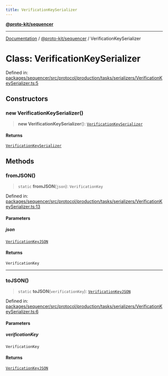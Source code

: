 ```yaml
---
title: VerificationKeySerializer
---
```


[**@proto-kit/sequencer**](../README.md)

***

[Documentation](../../../README.md) / [@proto-kit/sequencer](../README.md) / VerificationKeySerializer

# Class: VerificationKeySerializer

Defined in: [packages/sequencer/src/protocol/production/tasks/serializers/VerificationKeySerializer.ts:5](https://github.com/proto-kit/framework/blob/28efa802e3737fc3b77339148b307ef7246f3ef1/packages/sequencer/src/protocol/production/tasks/serializers/VerificationKeySerializer.ts#L5)

## Constructors

### new VerificationKeySerializer()

> **new VerificationKeySerializer**(): [`VerificationKeySerializer`](VerificationKeySerializer.md)

#### Returns

[`VerificationKeySerializer`](VerificationKeySerializer.md)

## Methods

### fromJSON()

> `static` **fromJSON**(`json`): `VerificationKey`

Defined in: [packages/sequencer/src/protocol/production/tasks/serializers/VerificationKeySerializer.ts:13](https://github.com/proto-kit/framework/blob/28efa802e3737fc3b77339148b307ef7246f3ef1/packages/sequencer/src/protocol/production/tasks/serializers/VerificationKeySerializer.ts#L13)

#### Parameters

##### json

[`VerificationKeyJSON`](../type-aliases/VerificationKeyJSON.md)

#### Returns

`VerificationKey`

***

### toJSON()

> `static` **toJSON**(`verificationKey`): [`VerificationKeyJSON`](../type-aliases/VerificationKeyJSON.md)

Defined in: [packages/sequencer/src/protocol/production/tasks/serializers/VerificationKeySerializer.ts:6](https://github.com/proto-kit/framework/blob/28efa802e3737fc3b77339148b307ef7246f3ef1/packages/sequencer/src/protocol/production/tasks/serializers/VerificationKeySerializer.ts#L6)

#### Parameters

##### verificationKey

`VerificationKey`

#### Returns

[`VerificationKeyJSON`](../type-aliases/VerificationKeyJSON.md)

